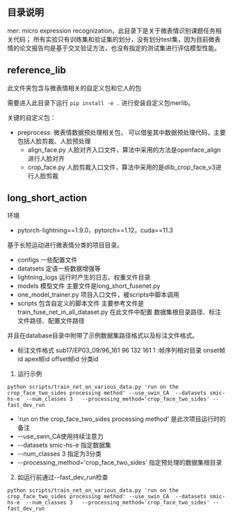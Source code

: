 ## 目录说明
mer: micro expression recognization，此目录下是关于微表情识别课题任务相关代码；
所有实验只有训练集和验证集的划分，没有划分test集，因为目前微表情的论文报告均是基于交叉验证方法，也没有指定的测试集进行评估模型性能。


## reference_lib
此文件夹包含与微表情相关的自定义包和它人的包

需要进入此目录下运行
`
pip install -e .
`
进行安装自定义包merlib。


关键的自定义包：
- preprocess: 微表情数据预处理相关包， 可以借鉴其中数据预处理代码，主要包括人脸剪裁、人脸预处理
  - align_face.py 人脸对齐入口文件，算法中采用的方法是openface_align 进行人脸对齐  
  - crop_face.py 人脸剪裁入口文件，算法中采用的是dlib_crop_face_v3进行人脸剪裁


## long_short_action 

环境

- pytorch-lightning==1.9.0，pytorch==1.12，cuda==11.3


基于长短运动进行微表情分类的项目目录。
- configs 一些配置文件
- datatsets 定语一些数据增强等
- lightning_logs 运行时产生的日志、权重文件目录
- models 模型文件 主要文件是long_short_fusenet.py
- one_model_trainer.py 项目入口文件，被scripts中脚本调用
- scripts 包含自定义的脚本文件 主要参考文件是 train_fuse_net_in_all_dataset.py
在此文件中配置 数据集根目录路径、标注文件路径、配置文件路径

并且在database目录中附带了示例数据集路径格式以及标注文件格式。

- 标注文件格式 sub17/EP03_09/96_161 96 132 161 1 :帧序列相对目录 onset帧id apex帧id offset帧id 分类id

1. 运行示例
```
python scripts/train_net_on_various_data.py 'run on the crop_face_two_sides processing method' --use_swin_CA  --datasets smic-hs-e  --num_classes 3   --processing_method='crop_face_two_sides' --fast_dev_run
```
- 'run on the crop_face_two_sides processing method' 是此次项目运行时的备注
- --use_swin_CA使用持续注意力
- --datasets smic-hs-e 指定数据集
- --num_classes 3 指定为3分类
- --processing_method='crop_face_two_sides' 指定预处理的数据集根目录

2. 如运行前通过--fast_dev_run检查
```
python scripts/train_net_on_various_data.py 'run on the crop_face_two_sides processing method' --use_swin_CA  --datasets smic-hs-e  --num_classes 3   --processing_method='crop_face_two_sides' --fast_dev_run
```

